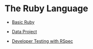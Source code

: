 # The Ruby Language

* [Basic Ruby](Basic-ruby/README.md)

* [Data Project](Data-project/README.md)

* [Developer Testing with RSpec](rspec-testing/README.md)